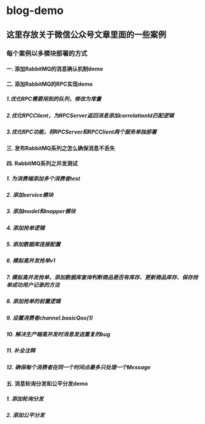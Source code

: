 # blog-demo
## 这里存放关于微信公众号文章里面的一些案例

### 每个案例以多模块部署的方式

#### 一. 添加RabbitMQ的消息确认机制demo

#### 二. 添加RabbitMQ的RPC实现demo
##### 1.优化RPC需要用到的队列，修改为常量 
##### 2.优化RPCClient，为RPCServer返回消息添加correlationId匹配逻辑 
##### 3.优化RPC功能，将RPCServer和RPCClient两个服务单独部署

#### 三. 发布RabbitMQ系列之怎么确保消息不丢失

#### 四. RabbitMQ系列之并发测试
##### 1. 为消费端添加多个消费者test 
##### 2. 添加service模块
##### 3. 添加model和mapper模块
##### 4. 添加抢单逻辑
##### 5. 添加数据库连接配置
##### 6. 模拟高并发抢单v1
##### 7. 模拟高并发抢单，添加数据库查询判断商品是否有库存、更新商品库存、保存抢单成功用户记录的方法
##### 8. 添加抢单的前置逻辑
##### 9. 设置消费者channel.basicQos(1)
##### 10. 解决生产端高并发时消息发送重复的bug
##### 11. 补全注释
##### 12. 确保每个消费者在同一个时间点最多只处理一个Message

#### 五. 消息轮询分发和公平分发demo
##### 1. 添加轮询分发
##### 2. 添加公平分发